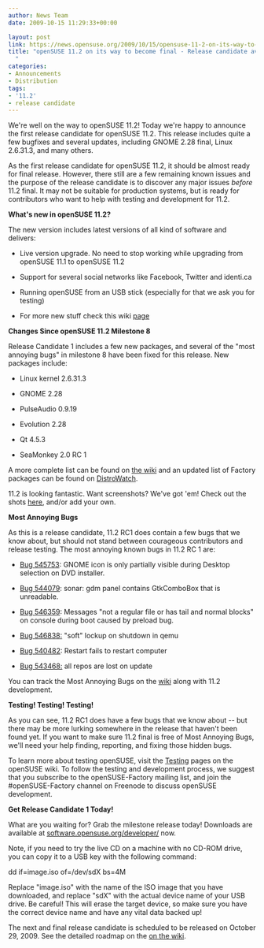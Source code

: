```yaml
---
author: News Team
date: 2009-10-15 11:29:33+00:00

layout: post
link: https://news.opensuse.org/2009/10/15/opensuse-11-2-on-its-way-to-become-final-release-candidate-available/
title: "openSUSE 11.2 on its way to become final - Release candidate available!\
  "
categories:
- Announcements
- Distribution
tags:
- '11.2'
- release candidate
---
```

We're well on the way to openSUSE 11.2! Today we're happy to announce the first release candidate for openSUSE 11.2. This release includes quite a few bugfixes and several updates, including GNOME 2.28 final, Linux 2.6.31.3, and many others.

As the first release candidate for openSUSE 11.2, it should be almost ready for final release. However, there still are a few remaining known issues and the purpose of the release candidate is to discover any major issues _before_ 11.2 final. It may not be suitable for production systems, but is ready for contributors who want to help with testing and development for 11.2.

**What's new in openSUSE 11.2?**

The new version includes latest versions of all kind of software and delivers:



	
  * Live version upgrade. No need to stop working while upgrading from openSUSE 11.1 to openSUSE 11.2

	
  * Support for several social networks like Facebook, Twitter and identi.ca

	
  * Running openSUSE from an USB stick (especially for that we ask you for testing)

	
  * For more new stuff check this wiki [page](http://en.opensuse.org/OpenSUSE_11.2)


**Changes Since openSUSE 11.2 Milestone 8**

Release Candidate 1 includes a few new packages, and several of the "most annoying bugs" in milestone 8 have been fixed for this release. New packages include:



	
  * Linux kernel 2.6.31.3

	
  * GNOME 2.28

	
  * PulseAudio 0.9.19

	
  * Evolution 2.28

	
  * Qt 4.5.3

	
  * SeaMonkey 2.0 RC 1


A more complete list can be found on [the wiki](http://en.opensuse.org/Factory/News) and an updated list of Factory packages can be found on [DistroWatch](http://distrowatch.com/table.php?distribution=suse).

11.2 is looking fantastic. Want screenshots? We've got 'em! Check out the shots [here](http://en.opensuse.org/Screenshots/11.2_Milestones), and/or add your own.

**Most Annoying Bugs**

As this is a release candidate, 11.2 RC1 does contain a few bugs that we know about, but should not stand between courageous contributors and release testing. The most annoying known bugs in 11.2 RC 1 are:



	
  * [Bug 545753](https://bugzilla.novell.com/show_bug.cgi?id=545753): GNOME icon is only partially visible during Desktop selection on DVD installer.

	
  * [Bug 544079](https://bugzilla.novell.com/show_bug.cgi?id=544079): sonar: gdm panel contains GtkComboBox that is unreadable.

	
  * [Bug 546359](https://bugzilla.novell.com/show_bug.cgi?id=546359): Messages "not a regular file or has tail and normal blocks" on console during boot caused by preload bug.

	
  * [Bug 546838:](https://bugzilla.novell.com/show_bug.cgi?id=546838) "soft" lockup on shutdown in qemu

	
  * [Bug 540482](https://bugzilla.novell.com/show_bug.cgi?id=540482): Restart fails to restart computer

	
  * [Bug 543468:](https://bugzilla.novell.com/show_bug.cgi?id=543468) all repos are lost on update


You can track the Most Annoying Bugs on the [wiki](http://en.opensuse.org/Bugs:Most_Annoying_Bugs_11.2_dev) along with 11.2 development.

**Testing! Testing! Testing!**

As you can see, 11.2 RC1 does have a few bugs that we know about -- but there may be more lurking somewhere in the release that haven't been found yet. If you want to make sure 11.2 final is free of Most Annoying Bugs, we'll need your help finding, reporting, and fixing those hidden bugs.

To learn more about testing openSUSE, visit the [Testing](http://en.opensuse.org/Testing/) pages on the openSUSE wiki. To follow the testing and development process, we suggest that you subscribe to the openSUSE-Factory mailing list, and join the #openSUSE-Factory channel on Freenode to discuss openSUSE development.

**Get Release Candidate 1 Today!**

What are you waiting for? Grab the milestone release today! Downloads are available at [software.opensuse.org/developer/](http://software.opensuse.org/developer/) now.

Note, if you need to try the live CD on a machine with no CD-ROM drive, you can copy it to a USB key with the following command:

dd if=image.iso of=/dev/sdX bs=4M

Replace "image.iso" with the name of the ISO image that you have downloaded, and replace "sdX" with the actual device name of your USB drive. Be careful! This will erase the target device, so make sure you have the correct device name and have any vital data backed up!

The next and final release candidate is scheduled to be released on October 29, 2009. See the detailed roadmap on the [on the wiki](http://en.opensuse.org/Roadmap/11.2).		
